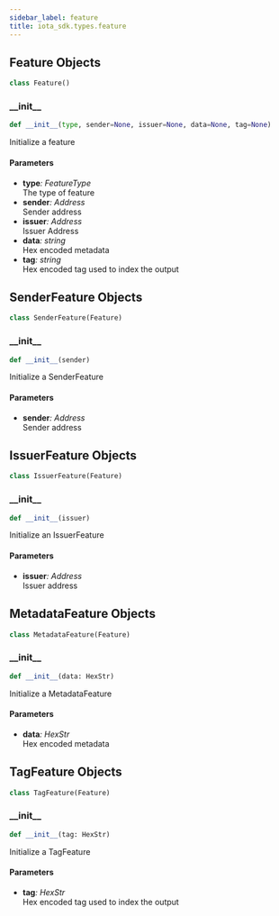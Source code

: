 ```yaml
---
sidebar_label: feature
title: iota_sdk.types.feature
---
```


## Feature Objects

```python
class Feature()
```

### \_\_init\_\_

```python
def __init__(type, sender=None, issuer=None, data=None, tag=None)
```

Initialize a feature

#### Parameters

* __type__*: FeatureType*  
    The type of feature
* __sender__*: Address*  
    Sender address
* __issuer__*: Address*  
    Issuer Address
* __data__*: string*  
    Hex encoded metadata
* __tag__*: string*  
    Hex encoded tag used to index the output

## SenderFeature Objects

```python
class SenderFeature(Feature)
```

### \_\_init\_\_

```python
def __init__(sender)
```

Initialize a SenderFeature

#### Parameters

* __sender__*: Address*  
    Sender address

## IssuerFeature Objects

```python
class IssuerFeature(Feature)
```

### \_\_init\_\_

```python
def __init__(issuer)
```

Initialize an IssuerFeature

#### Parameters

* __issuer__*: Address*  
    Issuer address

## MetadataFeature Objects

```python
class MetadataFeature(Feature)
```

### \_\_init\_\_

```python
def __init__(data: HexStr)
```

Initialize a MetadataFeature

#### Parameters

* __data__*: HexStr*  
    Hex encoded metadata

## TagFeature Objects

```python
class TagFeature(Feature)
```

### \_\_init\_\_

```python
def __init__(tag: HexStr)
```

Initialize a TagFeature

#### Parameters

* __tag__*: HexStr*  
    Hex encoded tag used to index the output


